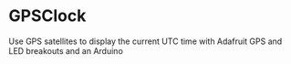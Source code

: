 # GPSClock
Use GPS satellites to display the current UTC time with Adafruit GPS and LED breakouts and an Arduino
